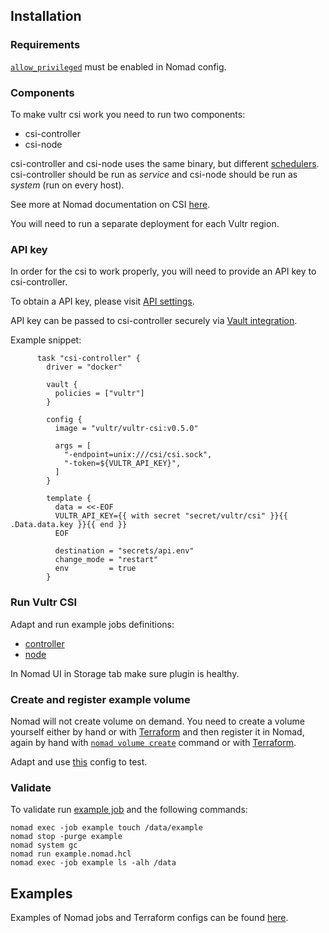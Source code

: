 ## Installation

### Requirements

[`allow_privileged`](https://www.nomadproject.io/docs/drivers/docker#allow_privileged)
must be enabled in Nomad config.

### Components

To make vultr csi work you need to run two components:

- csi-controller
- csi-node

csi-controller and csi-node uses the same binary, but different
[schedulers](https://www.nomadproject.io/docs/schedulers). csi-controller should
be run as _service_ and csi-node should be run as _system_ (run on every host).

See more at Nomad documentation on CSI
[here](https://www.nomadproject.io/docs/internals/plugins/csi).

You will need to run a separate deployment for each Vultr region.

### API key

In order for the csi to work properly, you will need to provide an API key to
csi-controller.

To obtain a API key, please visit
[API settings](https://my.vultr.com/settings/#settingsapi).

API key can be passed to csi-controller securely via
[Vault integration](https://www.nomadproject.io/docs/integrations/vault-integration).

Example snippet:

```hcl
      task "csi-controller" {
        driver = "docker"

        vault {
          policies = ["vultr"]
        }

        config {
          image = "vultr/vultr-csi:v0.5.0"

          args = [
            "-endpoint=unix:///csi/csi.sock",
            "-token=${VULTR_API_KEY}",
          ]
        }

        template {
          data = <<-EOF
          VULTR_API_KEY={{ with secret "secret/vultr/csi" }}{{ .Data.data.key }}{{ end }}
          EOF

          destination = "secrets/api.env"
          change_mode = "restart"
          env         = true
        }
```

### Run Vultr CSI

Adapt and run example jobs definitions:

- [controller](examples/csi-controller.nomad.hcl)
- [node](examples/csi-node.nomad.hcl)

In Nomad UI in Storage tab make sure plugin is healthy.

### Create and register example volume

Nomad will not create volume on demand. You need to create a volume yourself
either by hand or with
[Terraform](https://registry.terraform.io/providers/vultr/vultr/latest/docs/resources/block_storage)
and then register it in Nomad, again by hand with
[`nomad volume create`](https://www.nomadproject.io/docs/commands/volume/create)
command or with
[Terraform](https://registry.terraform.io/providers/hashicorp/nomad/latest/docs/resources/volume).

Adapt and use [this](examples/volume.tf) config to test.

### Validate

To validate run [example job](examples/example.nomad.hcl) and the following
commands:

```shell
nomad exec -job example touch /data/example
nomad stop -purge example
nomad system gc
nomad run example.nomad.hcl
nomad exec -job example ls -alh /data
```

## Examples

Examples of Nomad jobs and Terraform configs can be found [here](examples/).
